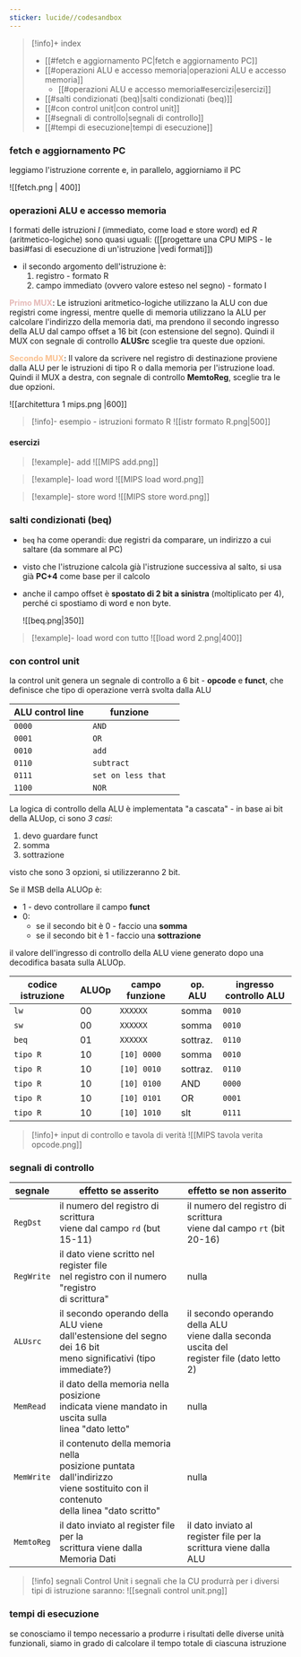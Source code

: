 ```yaml
---
sticker: lucide//codesandbox
---
```

> [!info]+ index
> - [[#fetch e aggiornamento PC|fetch e aggiornamento PC]]
> - [[#operazioni ALU e accesso memoria|operazioni ALU e accesso memoria]]
> 	- [[#operazioni ALU e accesso memoria#esercizi|esercizi]]
> - [[#salti condizionati (beq)|salti condizionati (beq)]]
> - [[#con control unit|con control unit]]
> - [[#segnali di controllo|segnali di controllo]]
> - [[#tempi di esecuzione|tempi di esecuzione]]

### fetch e aggiornamento PC
leggiamo l'istruzione corrente e, in parallelo, aggiorniamo il PC
 
![[fetch.png | 400]]

### operazioni ALU e accesso memoria
I formati delle istruzioni *I* (immediato, come load e store word) ed *R* (aritmetico-logiche) sono quasi uguali:
([[progettare una CPU MIPS - le basi#fasi di esecuzione di un'istruzione |vedi formati]])

- il secondo argomento dell'istruzione è:
	1) registro - formato R
	2) campo immediato (ovvero valore esteso nel segno) - formato I

**<font color="#e5b9b7">Primo MUX</font>**:
Le istruzioni aritmetico-logiche utilizzano la ALU con due registri come ingressi, mentre quelle di memoria utilizzano la ALU per calcolare l'indirizzo della memoria dati, ma prendono il secondo ingresso della ALU dal campo offset a 16 bit (con estensione del segno).
Quindi il MUX con segnale di controllo **ALUSrc** sceglie tra queste due opzioni.

**<font color="#fac08f">Secondo MUX</font>**:
Il valore da scrivere nel registro di destinazione proviene dalla ALU per le istruzioni di tipo R o dalla memoria per l'istruzione load.
Quindi il MUX a destra, con segnale di controllo **MemtoReg**, sceglie tra le due opzioni.

![[architettura 1 mips.png |600]]

>[!info]- esempio - istruzioni formato R
![[istr formato R.png|500]]

#### esercizi
>[!example]- add
>![[MIPS add.png]]

>[!example]- load word
>![[MIPS load word.png]]

>[!example]- store word
>![[MIPS store word.png]]

### salti condizionati (beq)
- `beq` ha come operandi: due registri da comparare, un indirizzo a cui saltare (da sommare al PC)
- visto che l'istruzione calcola già l'istruzione successiva al salto, si usa già **PC+4** come base per il calcolo
- anche il campo offset è **spostato di 2 bit a sinistra** (moltiplicato per 4), perché ci spostiamo di word e non byte.
 
	![[beq.png|350]]

>[!example]- load word con tutto
>![[load word 2.png|400]]

### con control unit
la control unit genera un segnale di controllo a 6 bit - **opcode** e **funct**, che definisce che tipo di operazione verrà svolta dalla ALU

| ALU control line | funzione           |     |
| ---------------- | ------------------ | --- |
| `0000`           | `AND`              |     |
| `0001`           | `OR`               |     |
| `0010`           | `add`              |     |
| `0110`           | `subtract`         |     |
| `0111`           | `set on less that` |     |
| `1100`           | `NOR`              |     |
La logica di controllo della ALU è implementata "a cascata" - in base ai bit della ALUop, ci sono *3 casi*:
1) devo guardare funct
2) somma
3) sottrazione

visto che sono 3 opzioni, si utilizzeranno 2 bit.

Se il MSB della ALUOp è:
- 1 - devo controllare il campo **funct**
- 0:
	- se il secondo bit è 0 - faccio una **somma**
	- se il secondo bit è 1 - faccio una **sottrazione**

il valore dell'ingresso di controllo della ALU viene generato dopo una decodifica basata sulla ALUOp.

| codice istruzione | ALUOp | campo funzione | op. ALU  | ingresso controllo ALU |
| ----------------- | ----- | -------------- | -------- | ---------------------- |
| `lw`              | 00    | `XXXXXX`       | somma    | `0010`                 |
| `sw`              | 00    | `XXXXXX`       | somma    | `0010`                 |
| `beq`             | 01    | `XXXXXX`       | sottraz. | `0110`                 |
| `tipo R`          | 10    | `[10] 0000`    | somma    | `0010`                 |
| `tipo R`          | 10    | `[10] 0010`    | sottraz. | `0110`                 |
| `tipo R`          | 10    | `[10] 0100`    | AND      | `0000`                 |
| `tipo R`          | 10    | `[10] 0101`    | OR       | `0001`                 |
| `tipo R`          | 10    | `[10] 1010`    | slt      | `0111`                 |
>[!info]+ input di controllo e tavola di verità
>![[MIPS tavola verita opcode.png]]

### segnali di controllo

| segnale    | effetto se asserito                                                                                                                      | effetto se non asserito                                                                          |
| ---------- | ---------------------------------------------------------------------------------------------------------------------------------------- | ------------------------------------------------------------------------------------------------ |
| `RegDst`   | il numero del registro di scrittura<br>viene dal campo `rd` (but 15-11)                                                                  | il numero del registro di scrittura<br>viene dal campo `rt` (bit 20-16)                          |
| `RegWrite` | il dato viene scritto nel register file<br>nel registro con il numero "registro<br>di scrittura"                                         | nulla                                                                                            |
| `ALUsrc`   | il secondo operando della ALU viene<br>dall'estensione del segno dei 16 bit<br>meno significativi (tipo immediate?)                      | il secondo operando della ALU <br>viene dalla seconda uscita del<br>register file (dato letto 2) |
| `MemRead`  | il dato della memoria nella posizione<br>indicata viene mandato in uscita sulla<br>linea "dato letto"                                    | nulla                                                                                            |
| `MemWrite` | il contenuto della memoria nella<br>posizione puntata dall'indirizzo<br>viene sostituito con il contenuto <br>della linea "dato scritto" | nulla                                                                                            |
| `MemtoReg` | il dato inviato al register file per la <br>scrittura viene dalla Memoria Dati                                                           | il dato inviato al register file per la<br>scrittura viene dalla ALU                             
>[!info] segnali Control Unit
>i segnali che la CU produrrà per i diversi tipi di istruzione saranno:
>![[segnali control unit.png]]

### tempi di esecuzione
se conosciamo il tempo necessario a produrre i risultati delle diverse unità funzionali, siamo in grado di calcolare il tempo totale di ciascuna istruzione